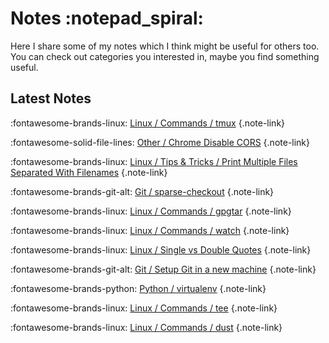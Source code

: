 # Notes :notepad_spiral:

Here I share some of my notes which I think might be useful for others too. You can check out
categories you interested in, maybe you find something useful.

<!-- TODO: Instead of showing all the notes, display category tree here in page. Just like side nav -->

<style>
.note-link {
  transition: transform 0.1s;
  margin-top: 0.5rem;
  margin-bottom: 0.5rem;

  &:hover {
    transform: translateX(10px);
  }
}
</style>

## Latest Notes

:fontawesome-brands-linux: [ Linux / Commands / tmux](./linux/commands/tmux/index.md)
{.note-link}

:fontawesome-solid-file-lines: [ Other / Chrome Disable CORS](./other/chrome-disable-cors/index.md)
{.note-link}

:fontawesome-brands-linux: [ Linux / Tips & Tricks / Print Multiple Files Separated With Filenames](./linux/tips-and-tricks/print-multiple-files-separated-with-filename/index.md)
{.note-link}

:fontawesome-brands-git-alt: [ Git / sparse-checkout](./git/sparse-checkout/index.md)
{.note-link}

:fontawesome-brands-linux: [ Linux / Commands / gpgtar](./linux/commands/gpgtar/index.md)
{.note-link}

:fontawesome-brands-linux: [ Linux / Commands / watch](./linux/commands/watch/index.md)
{.note-link}

:fontawesome-brands-linux: [ Linux / Single vs Double Quotes](./linux/single-vs-double-quotes/index.md)
{.note-link}

:fontawesome-brands-git-alt: [ Git / Setup Git in a new machine](./git/setup.md)
{.note-link}

:fontawesome-brands-python: [ Python / virtualenv](./python/virtualenv/index.md)
{.note-link}

:fontawesome-brands-linux: [ Linux / Commands / tee](./linux/commands/tee/index.md)
{.note-link}

:fontawesome-brands-linux: [ Linux / Commands / dust](./linux/commands/dust/index.md)
{.note-link}